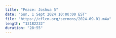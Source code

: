 ```yaml
---
title: "Peace: Joshua 5"
date: "Sun, 1 Sept 2024 10:00:00 EST"
file: "https://cflcn.org/sermons/2024-09-01.m4a"
length: "13182232"
duration: "28:55"
---
```

